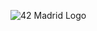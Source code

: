![42 Madrid Logo]([https://upload.wikimedia.org/wikipedia/commons/8/8c/42_Logo.svg](https://www.google.com/url?sa=i&url=https%3A%2F%2Fwomandigital.es%2Fevento%2Fcampus-42%2F&psig=AOvVaw3Ys0_iiQNkeAHpj3y5UY49&ust=1723483493156000&source=images&cd=vfe&opi=89978449&ved=0CBEQjRxqFwoTCMDq07267YcDFQAAAAAdAAAAABAE))
